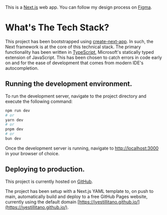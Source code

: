 This is a [Next.js](https://nextjs.org/) web app. You can follow my design process on [Figma](https://www.figma.com/design/7CQBA0EwAEx7YvXiFRIskO/Website?node-id=0%3A1&t=2exI8fWz6AsemVWX-1).

# What's The Tech Stack?

This project has been bootstrapped using [create-next-app](https://github.com/vercel/next.js/tree/canary/packages/create-next-app). In such, the Next framework is at the core of this technical stack. The primary functionality has been written in [TypeScript](https://www.typescriptlang.org/), Microsoft's statically typed extension of JavaScript. This has been chosen to catch errors in code early on and for the ease of development that comes from modern IDE's autocompletion.

## Running the development environment.

To run the development server, navigate to the project directory and execute the following command:

```bash
npm run dev
# or
yarn dev
# or
pnpm dev
# or
bun dev
```

Once the development server is running, navigate to [http://localhost:3000](http://localhost:3000) in your browser of choice.

## Deploying to production.

This project is currently hosted on [GitHub](https://github.com/JyeStillitano/jyestillitano.github.io).

The project has been setup with a Next.js YAML template to, on push to main, automatically build and deploy to a free GitHub Pages website, currently using the default domain [https://jyestillitano.github.io/](https://jyestillitano.github.io/).
